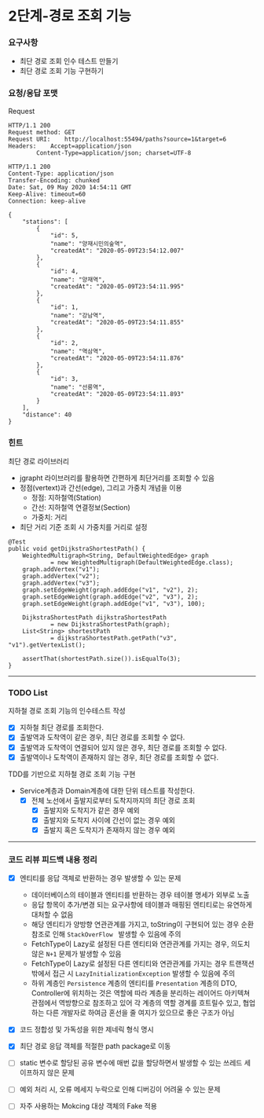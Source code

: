 # 2단계-경로 조회 기능

### 요구사항
- 최단 경로 조회 인수 테스트 만들기
- 최단 경로 조회 기능 구현하기

### 요청/응답 포맷
Request
```
HTTP/1.1 200 
Request method:	GET
Request URI:	http://localhost:55494/paths?source=1&target=6
Headers: 	Accept=application/json
		Content-Type=application/json; charset=UTF-8
```
```
HTTP/1.1 200 
Content-Type: application/json
Transfer-Encoding: chunked
Date: Sat, 09 May 2020 14:54:11 GMT
Keep-Alive: timeout=60
Connection: keep-alive

{
    "stations": [
        {
            "id": 5,
            "name": "양재시민의숲역",
            "createdAt": "2020-05-09T23:54:12.007"
        },
        {
            "id": 4,
            "name": "양재역",
            "createdAt": "2020-05-09T23:54:11.995"
        },
        {
            "id": 1,
            "name": "강남역",
            "createdAt": "2020-05-09T23:54:11.855"
        },
        {
            "id": 2,
            "name": "역삼역",
            "createdAt": "2020-05-09T23:54:11.876"
        },
        {
            "id": 3,
            "name": "선릉역",
            "createdAt": "2020-05-09T23:54:11.893"
        }
    ],
    "distance": 40
}
```

### 힌트
최단 경로 라이브러리
- jgrapht 라이브러리를 활용하면 간편하게 최단거리를 조회할 수 있음
- 정점(vertext)과 간선(edge), 그리고 가중치 개념을 이용
  - 정점: 지하철역(Station)
  - 간선: 지하철역 연결정보(Section)
  - 가중치: 거리
- 최단 거리 기준 조회 시 가중치를 거리로 설정

```
@Test
public void getDijkstraShortestPath() {
    WeightedMultigraph<String, DefaultWeightedEdge> graph
            = new WeightedMultigraph(DefaultWeightedEdge.class);
    graph.addVertex("v1");
    graph.addVertex("v2");
    graph.addVertex("v3");
    graph.setEdgeWeight(graph.addEdge("v1", "v2"), 2);
    graph.setEdgeWeight(graph.addEdge("v2", "v3"), 2);
    graph.setEdgeWeight(graph.addEdge("v1", "v3"), 100);

    DijkstraShortestPath dijkstraShortestPath
            = new DijkstraShortestPath(graph);
    List<String> shortestPath 
            = dijkstraShortestPath.getPath("v3", "v1").getVertexList();

    assertThat(shortestPath.size()).isEqualTo(3);
}
```

---
### TODO List
지하철 경로 조회 기능의 인수테스트 작성
  - [x] 지하철 최단 경로를 조회한다.
  - [x] 출발역과 도착역이 같은 경우, 최단 경로를 조회할 수 없다.
  - [x] 출발역과 도착역이 연결되어 있지 않은 경우, 최단 경로를 조회할 수 없다.
  - [x] 출발역이나 도착역이 존재하지 않는 경우, 최단 경로를 조회할 수 없다.
  
TDD를 기반으로 지하철 경로 조회 기능 구현
  - Service계층과 Domain계층에 대한 단위 테스트를 작성한다.
    - [x] 전체 노선에서 출발지로부터 도착지까지의 최단 경로 조회
      - [x] 출발지와 도착지가 같은 경우 예외
      - [x] 출발지와 도착지 사이에 간선이 없는 경우 예외
      - [x] 출발지 혹은 도착지가 존재하지 않는 경우 예외
---
### 코드 리뷰 피드백 내용 정리
- [x] 엔티티를 응답 객체로 반환하는 경우 발생할 수 있는 문제
  - 데이터베이스의 테이블과 엔티티를 반환하는 경우 테이블 명세가 외부로 노출
  - 응답 항목이 추가/변경 되는 요구사항에 테이블과 매핑된 엔티티로는 유연하게 대처할 수 없음
  - 해당 엔티티가 양방향 연관관계를 가지고, toString이 구현되어 있는 경우 순환 참조로 인해 `StackOverFlow ` 발생할 수 있음에 주의
  - FetchType이 Lazy로 설정된 다른 엔티티와 연관관계를 가지는 경우, 의도치 않은 `N+1` 문제가 발생할 수 있음
  - FetchType이 Lazy로 설정된 다른 엔티티와 연관관계를 가지는 경우 트랜잭션 밖에서 접근 시 `LazyInitializationException` 발생할 수 있음에 주의
  - 하위 계층인 `Persistence` 계층의 엔티티를 `Presentation` 계층의 DTO, Controller에 위치하는 것은 역할에 따라 계층을 분리하는 레이어드 아키텍쳐 관점에서 역방향으로 참조하고 있어 각 계층의 역할 경계를 흐트릴수 있고, 협업하는 다른 개발자로 하여금 혼선을 줄 여지가 있으므로 좋은 구조가 아님
- [x] 코드 정합성 및 가독성을 위한 제네릭 형식 명시
- [x] 최단 경로 응답 객체를 적절한 path package로 이동
- [ ] static 변수로 할당된 공유 변수에 매번 값을 할당하면서 발생할 수 있는 쓰레드 세이프하지 않은 문제
- [ ] 예외 처리 시, 오류 메세지 누락으로 인해 디버깅이 어려울 수 있는 문제
- [ ] 자주 사용하는 Mokcing 대상 객체의 Fake 적용
 
